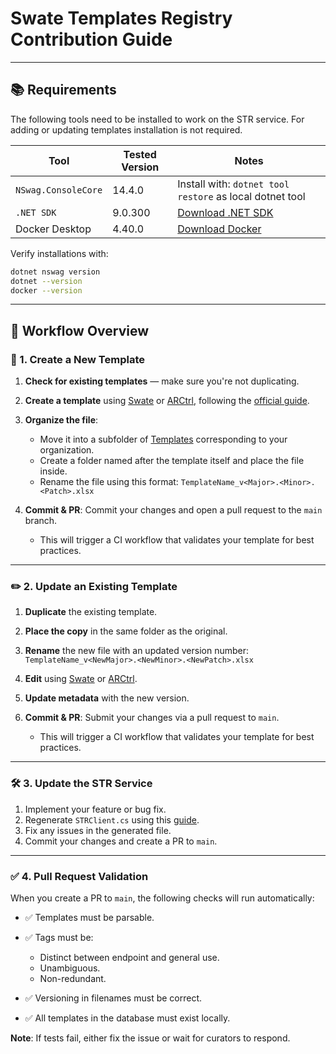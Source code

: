# Swate Templates Registry Contribution Guide

---

## 📚 Requirements

The following tools need to be installed to work on the STR service. For adding or updating templates installation is not required. 

| Tool                | Tested Version | Notes                                                              |
| ------------------- | -------------- | ------------------------------------------------------------------ |
| `NSwag.ConsoleCore` | 14.4.0         | Install with: `dotnet tool restore` as local dotnet tool           |
| `.NET SDK`          | 9.0.300        | [Download .NET SDK](https://dotnet.microsoft.com/en-us/download)   |
| Docker Desktop      | 4.40.0         | [Download Docker](https://www.docker.com/products/docker-desktop/) |

Verify installations with:

```bash
dotnet nswag version
dotnet --version
docker --version
```

---

## 🧩 Workflow Overview

### 📄 1. Create a New Template

1. **Check for existing templates** — make sure you're not duplicating.
2. **Create a template** using [Swate](https://github.com/nfdi4plants/Swate) or [ARCtrl](https://github.com/nfdi4plants/ARCtrl), following the [official guide](https://nfdi4plants.github.io/nfdi4plants.knowledgebase/swate/swate-template-contribution/).
3. **Organize the file**:

   * Move it into a subfolder of [Templates](templates) corresponding to your organization.
   * Create a folder named after the template itself and place the file inside.
   * Rename the file using this format:
     `TemplateName_v<Major>.<Minor>.<Patch>.xlsx`
4. **Commit & PR**: Commit your changes and open a pull request to the `main` branch.

   * This will trigger a CI workflow that validates your template for best practices.

---

### ✏️ 2. Update an Existing Template

1. **Duplicate** the existing template.
2. **Place the copy** in the same folder as the original.
3. **Rename** the new file with an updated version number:
   `TemplateName_v<NewMajor>.<NewMinor>.<NewPatch>.xlsx`
4. **Edit** using [Swate](https://github.com/nfdi4plants/Swate) or [ARCtrl](https://github.com/nfdi4plants/ARCtrl).
5. **Update metadata** with the new version.
6. **Commit & PR**: Submit your changes via a pull request to `main`.

   * This will trigger a CI workflow that validates your template for best practices.

---

### 🛠️ 3. Update the STR Service

1. Implement your feature or bug fix.
2. Regenerate `STRClient.cs` using this [guide](.github/CONTRIBUTING.md#3-strclient-generation).
3. Fix any issues in the generated file.
4. Commit your changes and create a PR to `main`.

---

### ✅ 4. Pull Request Validation

When you create a PR to `main`, the following checks will run automatically:

* ✅ Templates must be parsable.
* ✅ Tags must be:

  * Distinct between endpoint and general use.
  * Unambiguous.
  * Non-redundant.
* ✅ Versioning in filenames must be correct.
* ✅ All templates in the database must exist locally.

**Note**: If tests fail, either fix the issue or wait for curators to respond.


